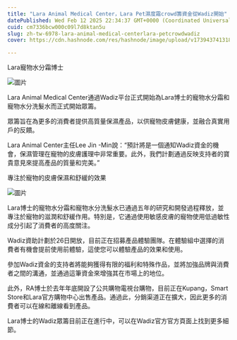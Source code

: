 ```yaml
---
title: "Lara Animal Medical Center，Lara Pet濕度霜crowd籌資金從Wadiz開始"
datePublished: Wed Feb 12 2025 22:34:37 GMT+0000 (Coordinated Universal Time)
cuid: cm7336bcw000c09l7d8ktan5u
slug: zh-tw-6978-lara-animal-medical-centerlara-petcrowdwadiz
cover: https://cdn.hashnode.com/res/hashnode/image/upload/v1739437413189/f6104a51-11c8-4d8c-a454-1c05d97082df.png

---
```



Lara寵物水分霜博士

![圖片](https://cdn.hashnode.com/res/hashnode/image/upload/v1739435812852/1308c3d9-5b4c-400b-877f-0a0e41e72dee.png)

Lara Animal Medical Center通過Wadiz平台正式開始為Lara博士的寵物水分霜和寵物水分洗髮水而正式開始眾籌。

眾籌旨在為更多的消費者提供高質量保濕產品，以供寵物皮膚健康，並融合真實用戶的反饋。

Lara Animal Center主任Lee Jin -Min說：“預計將是一個通知Wadiz資金的機會，保濕管理在寵物的皮膚護理中非常重要。此外，我們計劃通過反映支持者的寶貴意見來提高產品的質量和完美。”

專注於寵物的皮膚保濕和舒緩的效果

![圖片](https://cdn.hashnode.com/res/hashnode/image/upload/v1739435816122/0b7fd0f8-a6ff-4866-81c3-7a5b3e25362d.png)

Lara博士的寵物水分霜和寵物水分洗髮水已通過五年的研究和開發過程釋放，並專注於寵物的滋潤和舒緩作用。特別是，它通過使用敏感皮膚的寵物使用低過敏性成分引起了消費者的高度關注。

Wadiz資助計劃於26日開放，目前正在招募產品體驗團隊。在體驗組中選擇的消費者有機會提前使用前體驗，這使您可以體驗產品的效果和使用。

參加Wadiz資金的支持者將能夠獲得有限的福利和特殊作品，並將加強品牌與消費者之間的溝通，並通過這筆資金來增強其在市場上的地位。

此外，RA博士於去年年底開設了公共購物電視台購物，目前正在Kupang，Smart Store和Lara官方購物中心出售產品。通過此，分銷渠道正在擴大，因此更多的消費者可以在線和離線看到產品。

Lara博士的Wadiz眾籌目前正在進行中，可以在Wadiz官方官方頁面上找到更多細節。